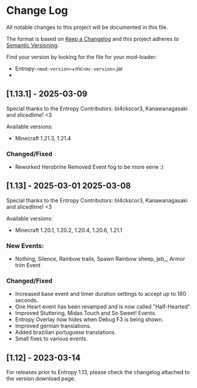 # Change Log

All notable changes to this project will be documented in this file.

The format is based on [Keep a Changelog](http://keepachangelog.com/) and this project adheres to [Semantic Versioning](http://semver.org/).

Find your version by looking for the file for your mod-loader:

-   Entropy-`<mod-version>`+mc`<mc-version>`.jar
- 
## [1.13.1] - 2025-03-09

Special thanks to the Entropy Contributors: bl4ckscor3, Kanawanagasaki and slicedlime! <3

Available versions:
-   Minecraft 1.21.3, 1.21.4

### Changed/Fixed

-   Reworked Herobrine Removed Event fog to be more eerie :)

## [1.13] - 2025-03-01 2025-03-08

Special thanks to the Entropy Contributors: bl4ckscor3, Kanawanagasaki and slicedlime! <3

Available versions:
-   Minecraft 1.20.1, 1.20.2, 1.20.4, 1.20.6, 1.21.1

### New Events:
-   Nothing, Silence, Rainbow trails, Spawn Rainbow sheep, jeb_, Armor trim Event

### Changed/Fixed

-   Increased base event and timer duration settings to accept up to 180 seconds.
-   One Heart event has been revamped and is now called "Half-Hearted".
-   Improved Stuttering, Midas Touch and So Sweet! Events.
-   Entropy Overlay now hides when Debug F3 is being shown.
-   Improved german translations.
-   Added brazilian portuguese translations.
-   Small fixes to various events.

## [1.12] - 2023-03-14

For releases prior to Entropy 1.13, please check the changelog attached to the version download page.
